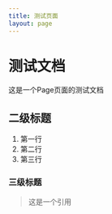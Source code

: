 ```yaml
---
title: 测试页面
layout: page
---
```


# 测试文档

这是一个Page页面的测试文档

## 二级标题

1. 第一行
2. 第二行
3. 第三行

### 三级标题

> 这是一个引用